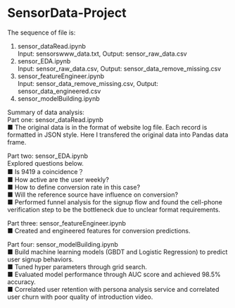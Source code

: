 # SensorData-Project
The sequence of file is:     
1. sensor_dataRead.ipynb      
   Input: sensorswww_data.txt, Output: sensor_raw_data.csv     
2. sensor_EDA.ipynb          
   Input: sensor_raw_data.csv, Output: sensor_data_remove_missing.csv      
3. sensor_featureEngineer.ipynb       
   Input: sensor_data_remove_missing.csv, Output: sensor_data_engineered.csv      
4. sensor_modelBuilding.ipynb      

Summary of data analysis:    
Part one: sensor_dataRead.ipynb       
■ The original data is in the format of website log file. Each record is formatted in JSON style. Here I transfered the original data into Pandas data frame.       

Part two: sensor_EDA.ipynb        
Explored questions below.     
■ Is 9419 a coincidence？    
■ How active are the user weekly?     
■ How to define conversion rate in this case?          
■ Will the reference source have influence on conversion?  
■ Performed funnel analysis for the signup flow and found the cell-phone verification step to be the bottleneck due to unclear format requirements.        

Part three: sensor_featureEngineer.ipynb      
■ Created and engineered features for conversion predictions.     

Part four: sensor_modelBuilding.ipynb         
■ Build machine learning models (GBDT and Logistic Regression) to predict user signup behaviors.      
■ Tuned hyper parameters through grid search.       
■ Evaluated model performance through AUC score and achieved 98.5% accuracy.        
■ Correlated user retention with persona analysis service and correlated user churn with poor quality of introduction video.       
